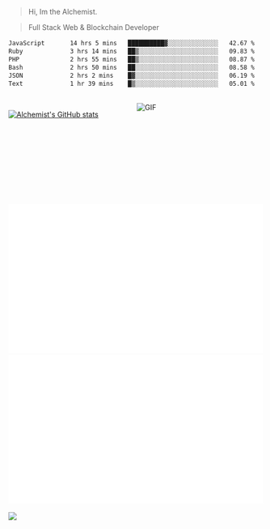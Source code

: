 > Hi, Im the Alchemist.

> Full Stack Web & Blockchain Developer


<!--START_SECTION:waka-->

```text
JavaScript       14 hrs 5 mins   ██████████▓░░░░░░░░░░░░░░   42.67 %
Ruby             3 hrs 14 mins   ██▒░░░░░░░░░░░░░░░░░░░░░░   09.83 %
PHP              2 hrs 55 mins   ██▒░░░░░░░░░░░░░░░░░░░░░░   08.87 %
Bash             2 hrs 50 mins   ██░░░░░░░░░░░░░░░░░░░░░░░   08.58 %
JSON             2 hrs 2 mins    █▓░░░░░░░░░░░░░░░░░░░░░░░   06.19 %
Text             1 hr 39 mins    █▒░░░░░░░░░░░░░░░░░░░░░░░   05.01 %
```

<!--END_SECTION:waka-->


<br />

<img align="right" alt="GIF" src="https://user-images.githubusercontent.com/5355808/139111924-210cc6fa-9fb1-4dac-929d-6324a5836a92.gif" width="250" height="200" />

[![Alchemist's GitHub stats](https://github-readme-stats.vercel.app/api?username=DrMaxis&show_icons=true&theme=outrun&count_private=true)](#)

![](https://raw.githubusercontent.com/DrMaxis/github-stats-transparent/output/generated/overview.svg)
![](https://raw.githubusercontent.com/DrMaxis/github-stats-transparent/output/generated/languages.svg)

 
<a href="https://count.getloli.com/"><img src="https://count.getloli.com/get/@:maxis-the-alchemist?theme=rule34"></a>
<!-- https://count.getloli.com/get/@alchemist?theme=rule34 -->
<br>


